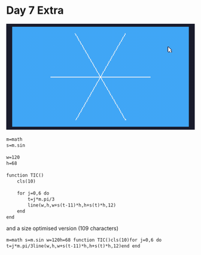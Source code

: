 # Day 7 Extra
![Three crossing lines making a very simple snowflake](./day07extra.gif)

```
m=math
s=m.sin 

w=120
h=68 

function TIC()
	cls(10)
	
	for j=0,6 do
		t=j*m.pi/3
		line(w,h,w+s(t-11)*h,h+s(t)*h,12)
	end
end
```

and a size optimised version (109 characters)

```
m=math s=m.sin w=120h=68 function TIC()cls(10)for j=0,6 do t=j*m.pi/3line(w,h,w+s(t-11)*h,h+s(t)*h,12)end end
```
